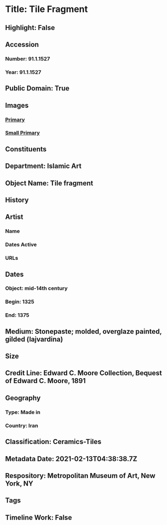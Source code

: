 # Title: Tile Fragment
## Highlight: False
## Accession
### Number: 91.1.1527
### Year: 91.1.1527
## Public Domain: True
## Images
### [Primary](https://images.metmuseum.org/CRDImages/is/original/sf91-1-1527.jpg)
### [Small Primary](https://images.metmuseum.org/CRDImages/is/web-large/sf91-1-1527.jpg)
## Constituents
## Department: Islamic Art
## Object Name: Tile fragment
## History
## Artist
### Name
### Dates Active
### URLs
## Dates
### Object: mid-14th century
### Begin: 1325
### End: 1375
## Medium: Stonepaste; molded, overglaze painted, gilded (lajvardina)
## Size
## Credit Line: Edward C. Moore Collection, Bequest of Edward C. Moore, 1891
## Geography
### Type: Made in
### Country: Iran
## Classification: Ceramics-Tiles
## Metadata Date: 2021-02-13T04:38:38.7Z
## Respository: Metropolitan Museum of Art, New York, NY
## Tags
## Timeline Work: False